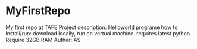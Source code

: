 # MyFirstRepo
My first repo at TAFE
Project description: Helloworld programe
how to install/run: download locally, run on vertual machine. requires latest python. Require 32GB RAM
Auther: AS
